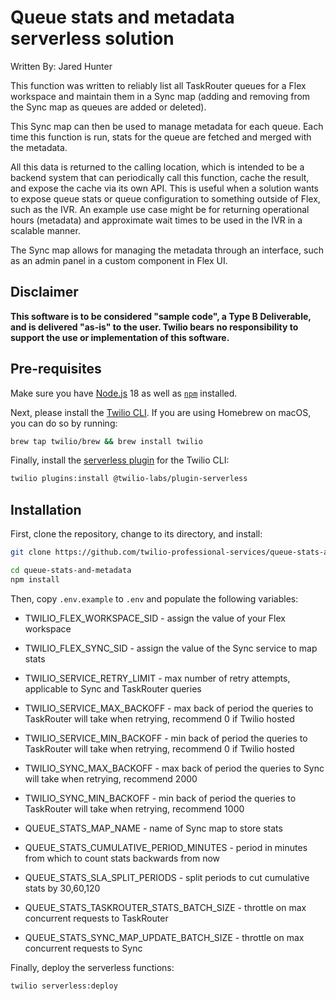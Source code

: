 # Queue stats and metadata serverless solution

Written By: Jared Hunter

This function was written to reliably list all TaskRouter queues for a Flex workspace and maintain them in a Sync map (adding and removing from the Sync map as queues are added or deleted).

This Sync map can then be used to manage metadata for each queue. Each time this function is run, stats for the queue are fetched and merged with the metadata.

All this data is returned to the calling location, which is intended to be a backend system that can periodically call this function, cache the result, and expose the cache via its own API. This is useful when a solution wants to expose queue stats or queue configuration to something outside of Flex, such as the IVR. An example use case might be for returning operational hours (metadata) and approximate wait times to be used in the IVR in a scalable manner.

The Sync map allows for managing the metadata through an interface, such as an admin panel in a custom component in Flex UI.

## Disclaimer

**This software is to be considered "sample code", a Type B Deliverable, and is delivered "as-is" to the user. Twilio bears no responsibility to support the use or implementation of this software.**

## Pre-requisites

Make sure you have [Node.js](https://nodejs.org) 18 as well as [`npm`](https://npmjs.com) installed.

Next, please install the [Twilio CLI](https://www.twilio.com/docs/twilio-cli/quickstart). If you are using Homebrew on macOS, you can do so by running:

```bash
brew tap twilio/brew && brew install twilio
```

Finally, install the [serverless plugin](https://www.twilio.com/docs/labs/serverless-toolkit/getting-started) for the Twilio CLI:

```bash
twilio plugins:install @twilio-labs/plugin-serverless
```

## Installation

First, clone the repository, change to its directory, and install:

```bash
git clone https://github.com/twilio-professional-services/queue-stats-and-metadata.git

cd queue-stats-and-metadata
npm install
```

Then, copy `.env.example` to `.env` and populate the following variables:

- TWILIO_FLEX_WORKSPACE_SID    - assign the value of your Flex workspace
- TWILIO_FLEX_SYNC_SID         - assign the value of the Sync service to map stats

- TWILIO_SERVICE_RETRY_LIMIT   - max number of retry attempts, applicable to Sync and TaskRouter queries
- TWILIO_SERVICE_MAX_BACKOFF   - max back of period the queries to TaskRouter will take when retrying, recommend 0 if Twilio hosted
- TWILIO_SERVICE_MIN_BACKOFF   - min back of period the queries to TaskRouter will take when retrying, recommend 0 if Twilio hosted

- TWILIO_SYNC_MAX_BACKOFF      - max back of period the queries to Sync will take when retrying, recommend 2000
- TWILIO_SYNC_MIN_BACKOFF      - min back of period the queries to TaskRouter will take when retrying, recommend 1000

- QUEUE_STATS_MAP_NAME         - name of Sync map to store stats
- QUEUE_STATS_CUMULATIVE_PERIOD_MINUTES  - period in minutes from which to count stats backwards from now
- QUEUE_STATS_SLA_SPLIT_PERIODS - split periods to cut cumulative stats by 30,60,120
- QUEUE_STATS_TASKROUTER_STATS_BATCH_SIZE - throttle on max concurrent requests to TaskRouter
- QUEUE_STATS_SYNC_MAP_UPDATE_BATCH_SIZE - throttle on max concurrent requests to Sync

Finally, deploy the serverless functions:

```bash
twilio serverless:deploy
```